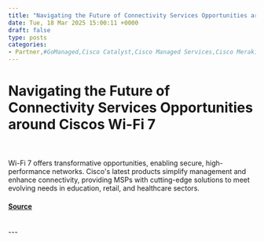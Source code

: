 ```yaml
---
title: "Navigating the Future of Connectivity Services Opportunities around Ciscos Wi-Fi 7"
date: Tue, 18 Mar 2025 15:00:11 +0000
draft: false
type: posts
categories: 
- Partner,#GoManaged,Cisco Catalyst,Cisco Managed Services,Cisco Meraki,Cisco Partners,Enterprise Networking,Managed Service Provider (MSP),ThousandEyes,Wi-Fi,Wi-Fi 7,wireless
---
```

# Navigating the Future of Connectivity Services Opportunities around Ciscos Wi-Fi 7

<br/>

<br/>
Wi-Fi 7 offers transformative opportunities, enabling secure, high-performance networks. Cisco's latest products simplify management and enhance connectivity, providing MSPs with cutting-edge solutions to meet evolving needs in education, retail, and healthcare sectors.

#### [Source](https://blogs.cisco.com/partner/navigating-the-future-of-connectivity-services-opportunities-around-ciscos-wi-fi-7)

<br/>
---
